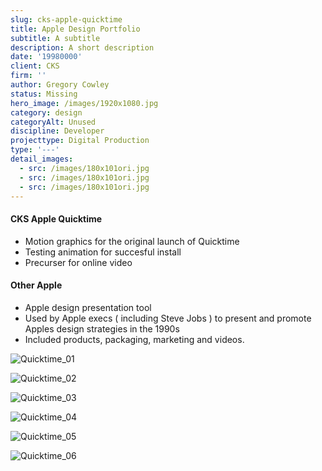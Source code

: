 ```yaml
---
slug: cks-apple-quicktime
title: Apple Design Portfolio
subtitle: A subtitle
description: A short description
date: '19980000'
client: CKS
firm: ''
author: Gregory Cowley
status: Missing
hero_image: /images/1920x1080.jpg
category: design
categoryAlt: Unused
discipline: Developer
projecttype: Digital Production
type: '---'
detail_images:
  - src: /images/180x101ori.jpg
  - src: /images/180x101ori.jpg
  - src: /images/180x101ori.jpg
---
```



#### CKS Apple Quicktime
- Motion graphics for the original launch of Quicktime
- Testing animation for succesful install
- Precurser for online video


#### Other Apple

- Apple design presentation tool
- Used by Apple execs ( including Steve Jobs ) to present and promote Apples design strategies in the 1990s
- Included products, packaging, marketing and videos.

![Quicktime_01](Quicktime_01.jpg)

![Quicktime_02](Quicktime_02.jpg)

![Quicktime_03](Quicktime_03.jpg)

![Quicktime_04](Quicktime_04.jpg)

![Quicktime_05](Quicktime_05.jpg)

![Quicktime_06](Quicktime_06.jpg)
